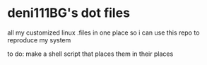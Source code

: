 # deni111BG's dot files
all my customized linux .files in one place so i can use this repo to reproduce my system

to do: make a shell script that places them in their places

